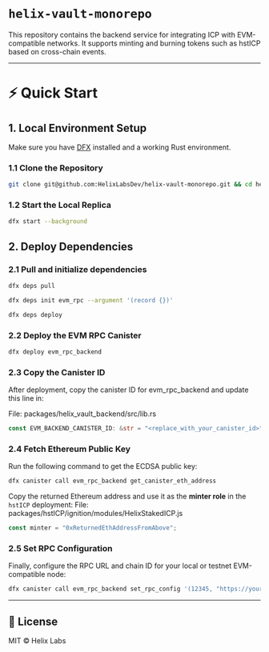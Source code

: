 # `helix-vault-monorepo`

This repository contains the backend service for integrating ICP with EVM-compatible networks. It supports minting and burning tokens such as hstICP based on cross-chain events.

---

# ⚡ Quick Start

## 1. Local Environment Setup

Make sure you have [DFX](https://internetcomputer.org/docs/current/developer-docs/build/candid/quickstart/) installed and a working Rust environment.

### 1.1 Clone the Repository

```bash
git clone git@github.com:HelixLabsDev/helix-vault-monorepo.git && cd helix-vault-monorepo
```

### 1.2 Start the Local Replica

```bash
dfx start --background
```

## 2. Deploy Dependencies

### 2.1 Pull and initialize dependencies

```bash
dfx deps pull
```

```bash
dfx deps init evm_rpc --argument '(record {})'
```

```bash
dfx deps deploy
```

### 2.2 Deploy the EVM RPC Canister

```bash
dfx deploy evm_rpc_backend
```

### 2.3 Copy the Canister ID

After deployment, copy the canister ID for evm_rpc_backend and update this line in:

File: packages/helix_vault_backend/src/lib.rs

```rs
const EVM_BACKEND_CANISTER_ID: &str = "<replace_with_your_canister_id>";
```

### 2.4 Fetch Ethereum Public Key

Run the following command to get the ECDSA public key:

```bash
dfx canister call evm_rpc_backend get_canister_eth_address
```

Copy the returned Ethereum address and use it as the **minter role** in the `hstICP` deployment:
File: packages/hstICP/ignition/modules/HelixStakedICP.js

```js
const minter = "0xReturnedEthAddressFromAbove";
```

### 2.5 Set RPC Configuration

Finally, configure the RPC URL and chain ID for your local or testnet EVM-compatible node:

```bash
dfx canister call evm_rpc_backend set_rpc_config '(12345, "https://your_rpc_url_with_api_key")'
```

---

## 📄 License

MIT © Helix Labs
